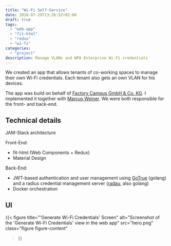 ```yaml
---
title: "Wi-Fi Self-Service"
date: 2018-07-29T13:26:52+02:00
draft: true
tags:
  - "web-app"
  - "fit-html"
  - "redux"
  - "wi-fi"
categories:
  - "project"
description: Manage VLANs and WPA Enterprise Wi-Fi credentials
---
```


We created an app that allows tenants of co-working spaces to manage their own Wi-Fi credentials. Each tenant also gets an own VLAN for his devices.

The app was build on behalf of [Factory Campus GmbH & Co. KG](https://factorycampus.de/). I implemented it together with [Marcus Weiner](https://marcusweiner.de/). We were both responsible for the front- and back-end.

## Technical details

JAM-Stack architecture

Front-End:

- fit-html (Web Components + Redux)
- Material Design

Back-End:

- JWT-based authentication and user management using [GoTrue](https://github.com/netlify/GoTrue) (golang) and a radius credential management server ([radau](https://github.com/FactoryCampus/radau), also golang)
- Docker orchestration

## UI

{{< figure
    title="'Generate Wi-Fi Credentials' Screen"
    alt="Screenshot of the 'Generate Wi-Fi Credentials' view in the web app"
    src="hero.png"
    class="figure figure-content"
>}}
